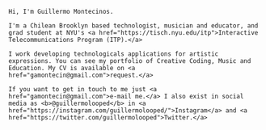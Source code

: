     Hi, I'm Guillermo Montecinos.

    I'm a Chilean Brooklyn based technologist, musician and educator, and grad student at NYU's <a href="https://tisch.nyu.edu/itp">Interactive Telecommunications Program (ITP).</a>

    I work developing technologicals applications for artistic expressions. You can see my portfolio of Creative Coding, Music and Education. My CV is available on <a href="gamontecin@gmail.com">request.</a>

    If you want to get in touch to me just <a href="gamontecin@gmail.com">e-mail me.</a> I also exist in social media as <b>@guillermolooped</b> in <a href="https://instagram.com/guillermolooped/">Instagram</a> and <a href="https://twitter.com/guillermolooped">Twitter.</a>